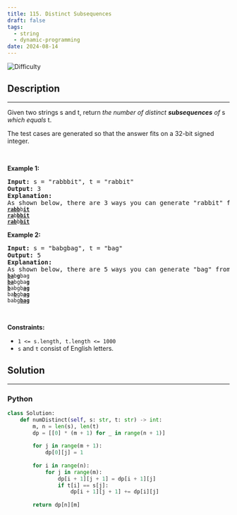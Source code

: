 ```yaml
---
title: 115. Distinct Subsequences
draft: false
tags: 
  - string
  - dynamic-programming
date: 2024-08-14
---
```


![Difficulty](https://img.shields.io/badge/Difficulty-Hard-blue.svg)

## Description

---
<p>Given two strings s and t, return <i>the number of distinct</i> <b><i>subsequences</i></b><i> of </i>s<i> which equals </i>t.</p>

<p>The test cases are generated so that the answer fits on a 32-bit signed integer.</p>

<p>&nbsp;</p>
<p><strong class="example">Example 1:</strong></p>

<pre>
<strong>Input:</strong> s = &quot;rabbbit&quot;, t = &quot;rabbit&quot;
<strong>Output:</strong> 3
<strong>Explanation:</strong>
As shown below, there are 3 ways you can generate &quot;rabbit&quot; from s.
<code><strong><u>rabb</u></strong>b<strong><u>it</u></strong></code>
<code><strong><u>ra</u></strong>b<strong><u>bbit</u></strong></code>
<code><strong><u>rab</u></strong>b<strong><u>bit</u></strong></code>
</pre>

<p><strong class="example">Example 2:</strong></p>

<pre>
<strong>Input:</strong> s = &quot;babgbag&quot;, t = &quot;bag&quot;
<strong>Output:</strong> 5
<strong>Explanation:</strong>
As shown below, there are 5 ways you can generate &quot;bag&quot; from s.
<code><strong><u>ba</u></strong>b<u><strong>g</strong></u>bag</code>
<code><strong><u>ba</u></strong>bgba<strong><u>g</u></strong></code>
<code><u><strong>b</strong></u>abgb<strong><u>ag</u></strong></code>
<code>ba<u><strong>b</strong></u>gb<u><strong>ag</strong></u></code>
<code>babg<strong><u>bag</u></strong></code></pre>

<p>&nbsp;</p>
<p><strong>Constraints:</strong></p>

<ul>
	<li><code>1 &lt;= s.length, t.length &lt;= 1000</code></li>
	<li><code>s</code> and <code>t</code> consist of English letters.</li>
</ul>


## Solution

---
### Python
``` py title='distinct-subsequences'
class Solution:
    def numDistinct(self, s: str, t: str) -> int:
        m, n = len(s), len(t)
        dp = [[0] * (m + 1) for _ in range(n + 1)]
        
        for j in range(m + 1):
            dp[0][j] = 1
        
        for i in range(n):
            for j in range(m):
                dp[i + 1][j + 1] = dp[i + 1][j]
                if t[i] == s[j]:
                    dp[i + 1][j + 1] += dp[i][j]
        
        return dp[n][m]

```

